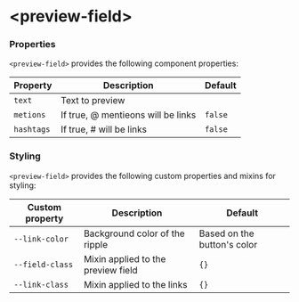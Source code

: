 # \<preview-field\>

### Properties

`<preview-field>` provides the following component properties:

Property | Description | Default
----------------|-------------|----------
`text` | Text to preview | 
`metions` | If true, @ mentieons will be links | `false`
`hashtags` | If true, # will be links  | `false`


### Styling

`<preview-field>` provides the following custom properties and mixins
for styling:

Custom property | Description | Default
----------------|-------------|----------
`--link-color` | Background color of the ripple | Based on the button's color
`--field-class` | Mixin applied to the preview field | `{}`
`--link-class` | Mixin applied to the links | `{}`
